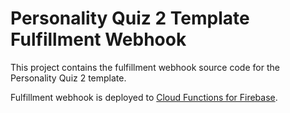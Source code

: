 # Personality Quiz 2 Template Fulfillment Webhook

This project contains the fulfillment webhook source code for the Personality Quiz 2 template.

Fulfillment webhook is deployed to [Cloud Functions for Firebase](https://firebase.google.com/docs/functions).
